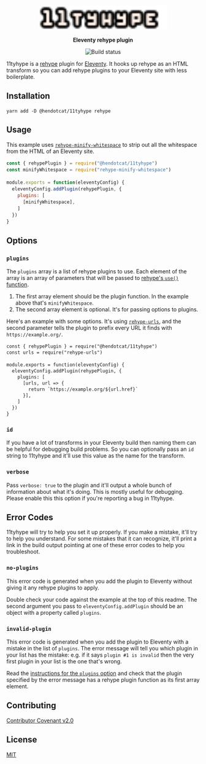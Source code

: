 <p align="center">
  <img
    alt="11tyhype"
    src="https://github.com/hendotcat/11tyhype/raw/trunk/11tyhype.svg"
    height="64"
  />
</p>

<p align="center">
  <strong>
    Eleventy rehype plugin
  </strong>
</p>

<p align="center">
  <img
    src="https://github.com/hendotcat/11tyhype/actions/workflows/publish.yml/badge.svg"
    alt="Build status"
  />
</p>

11tyhype is a [rehype] plugin for [Eleventy][11ty].
It hooks up rehype as an HTML transform so you can add rehype plugins to your
Eleventy site with less boilerplate.

## Installation

```
yarn add -D @hendotcat/11tyhype rehype
```

## Usage

This example uses [`rehype-minify-whitespace`][rehype-minify-whitespace] to
strip out all the whitespace from the HTML of an Eleventy site.

```javascript
const { rehypePlugin } = require("@hendotcat/11tyhype")
const minifyWhitespace = require("rehype-minify-whitespace")

module.exports = function(eleventyConfig) {
  eleventyConfig.addPlugin(rehypePlugin, {
    plugins: [
      [minifyWhitespace],
    ]
  })
}
```

## Options

### `plugins`

The `plugins` array is a list of rehype plugins to use.
Each element of the array is an array of parameters that will be passed to
[rehype's `use()` function][use].

1. The first array element should be the plugin function. In the example above
   that's `minifyWhitespace`.
2. The second array element is optional. It's for passing options to plugins.

Here's an example with some options.
It's using [`rehype-urls`][rehype-urls], and the second parameter tells the
plugin to prefix every URL it finds with `https://example.org/`.

```
const { rehypePlugin } = require("@hendotcat/11tyhype")
const urls = require("rehype-urls")

module.exports = function(eleventyConfig) {
  eleventyConfig.addPlugin(rehypePlugin, {
    plugins: [
      [urls, url => {
        return `https://example.org/${url.href}`
      }],
    ]
  })
}
```

### `id`

If you have a lot of transforms in your Eleventy build then naming them can be
helpful for debugging build problems. So you can optionally pass an `id` string to
11tyhype and it'll use this value as the name for the transform.

### `verbose`

Pass `verbose: true` to the plugin and it'll output a whole bunch of
information about what it's doing. This is mostly useful for debugging. Please
enable this this option if you're reporting a bug in 11tyhype.

## Error Codes

11tyhype will try to help you set it up properly. If you make a mistake,
it'll try to help you understand. For some mistakes that it can recognize,
it'll print a link in the build output pointing at one of these error codes to
help you troubleshoot.

### `no-plugins`

This error code is generated when you add the plugin to Eleventy without giving
it any rehype plugins to apply.

Double check your code against the example at the top of this readme. The
second argument you pass to `eleventyConfig.addPlugin` should be an object with
a property called `plugins`.

### `invalid-plugin`

This error code is generated when you add the plugin to Eleventy with a mistake
in the list of `plugins`. The error message will tell you which plugin in your
list has the mistake: e.g. if it says `plugin #1 is invalid` then the very first
plugin in your list is the one that's wrong.

Read the [instructions for the `plugins` option](#plugins) and check that the
plugin specified by the error message has a rehype plugin function as its first
array element.

## Contributing

[Contributor Covenant v2.0]

## License

[MIT]

[11ty]: https://www.11ty.dev
[rehype]: https://github.com/rehypejs/rehype
[rehype-minify-whitespace]: https://github.com/rehypejs/rehype-minify/tree/main/packages/rehype-minify-whitespace
[rehype-urls]: https://github.com/brechtcs/rehype-urls
[use]: https://github.com/unifiedjs/unified#processoruseplugin-options
[Contributor Covenant v2.0]: https://www.contributor-covenant.org/version/2/0/code_of_conduct
[MIT]: https://opensource.org/licenses/MIT
